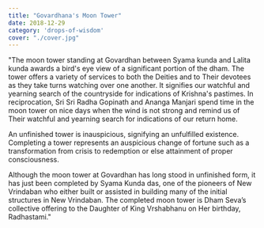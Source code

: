 ```yaml
---
title: "Govardhana's Moon Tower"
date: 2018-12-29
category: 'drops-of-wisdom'
cover: "./cover.jpg"
---
```


"The moon tower standing at Govardhan between Syama kunda and Lalita kunda awards a bird's eye view of a significant portion of the dham. The tower offers a variety of services to both the Deities and to Their devotees as they take turns watching over one another. It signifies our watchful and yearning search of the countryside for indications of Krishna's pastimes. In reciprocation, Sri Sri Radha Gopinath and Ananga Manjari spend time in the moon tower on nice days when the wind is not strong and remind us of Their watchful and yearning search for indications of our return home.

An unfinished tower is inauspicious, signifying an unfulfilled existence. Completing a tower represents an auspicious change of fortune such as a transformation from crisis to redemption or else attainment of proper consciousness.

Although the moon tower at Govardhan has long stood in unfinished form, it has just been completed by Syama Kunda das, one of the pioneers of New Vrindaban who either built or assisted in building many of the initial structures in New Vrindaban. The completed moon tower is Dham Seva’s collective offering to the Daughter of King Vrshabhanu on Her birthday, Radhastami."
